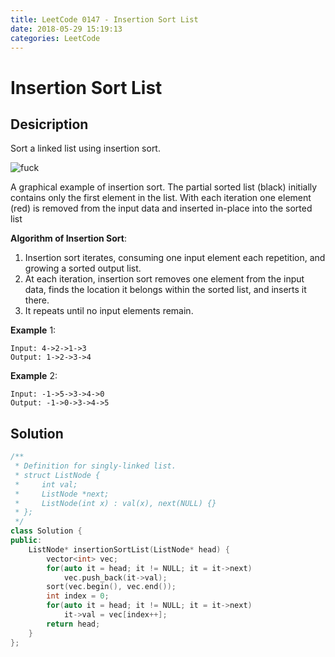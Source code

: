 ```yaml
---
title: LeetCode 0147 - Insertion Sort List
date: 2018-05-29 15:19:13
categories: LeetCode
---
```

# Insertion Sort List

<!--more-->

## Desicription


Sort a linked list using insertion sort.

![fuck](https://upload.wikimedia.org/wikipedia/commons/0/0f/Insertion-sort-example-300px.gif)

A graphical example of insertion sort. The partial sorted list (black) initially contains only the first element in the list.
With each iteration one element (red) is removed from the input data and inserted in-place into the sorted list
 

**Algorithm of Insertion Sort**:

1. Insertion sort iterates, consuming one input element each repetition, and growing a sorted output list.
1. At each iteration, insertion sort removes one element from the input data, finds the location it belongs within the sorted list, and inserts it there.
1. It repeats until no input elements remain.

**Example** 1:

```
Input: 4->2->1->3
Output: 1->2->3->4
```

**Example** 2:

```
Input: -1->5->3->4->0
Output: -1->0->3->4->5
```

## Solution

```cpp
/**
 * Definition for singly-linked list.
 * struct ListNode {
 *     int val;
 *     ListNode *next;
 *     ListNode(int x) : val(x), next(NULL) {}
 * };
 */
class Solution {
public:
    ListNode* insertionSortList(ListNode* head) {
        vector<int> vec;
        for(auto it = head; it != NULL; it = it->next)
            vec.push_back(it->val);    
        sort(vec.begin(), vec.end());
        int index = 0;
        for(auto it = head; it != NULL; it = it->next) 
            it->val = vec[index++];
        return head;
    }
};
```